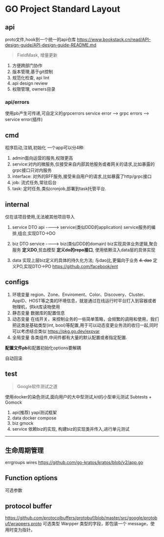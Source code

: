 # GO Project Standard Layout

## api
proto文件,hook到一个统一的api仓库
https://www.bookstack.cn/read/API-design-guide/API-design-guide-README.md
> FieldMask, 增量更新
1. 方便跨部门协作
2. 版本管理,基于git控制
3. 规范化检查, api lint
4. api design review
5. 权限管理, owners目录
### api/errors
使用pb产生可传递,可自定义的grpcerrors
service error --> grpc errors --> service error(插件)

## cmd
程序启动,注销,初始化
一个app可以分4种:
1. admin面向运营的服务,权限更高
2. service:对内的微服务,仅接受来自内部其他服务或者网关的请求,比如暴露的grpc接口只对内服务
3. interface: 对外的BFF服务,接受来自用户的请求,比如暴露了http/grpc接口
4. job: 流式任务,常驻后台
5. task: 定时任务,类似cronjob,部署到task托管平台.

## internal
仅在该项目使用,无法被其他项目导入
1. service
     DTO
api ----> service(类似DDD的application)
service服务的编排,组合,实现DTO->DO

2. biz
         DTO
service ----> biz(类似DDD的domain)
biz实现具体业务逻辑,聚合服务
**定义DO**,贫血模型
**定义do的repo接口**, 使用依赖注入data层的具体实现

3. data
实现上层biz定义的具体的持久化方法; 与dao比,更偏向于业务
~~4. dao~~
定义PO,实现DTO->PO
https://github.com/facebook/ent


## configs
1. 环境变量
region、Zone、Enviroment、Color、Discovery、Cluster、AppID、HOST等之类的环境信息，就是通过在线运行时平台打入到容器或者物理机，供kit库读物使用
2. 静态变量
数据库的配置信息
3. 动态变量
在线开关，来控制业务的一些简单策略，会频繁的调用和使用，我们把这类是基础类型(int, bool)等配置,用于可以动态变更业务流的收归一起,同时可以考虑结合类似 https://pkg.go.dev/expvar
4. 全局变量
各类组件,中间件都有大量的默认配置或者指定配置.

**配置文件pb**和配置初始化options要解耦

自动回滚

## test
> Google软件测试之道

使用docker的染色测试,面向用户的大中型测试,kit的小型单元测试
Subtests + Gomock

1. api(推荐)
yapi测试框架
2. data
docker compose
3. biz
gmock
4. service
依赖biz的实现, 构建biz的实现类并传入,进行单元测试

---

## 生命周期管理
errgroups
wires
https://github.com/go-kratos/kratos/blob/v2/app.go

## Function options
可选参数

## protocol buffer
https://github.com/protocolbuffers/protobuf/blob/master/src/google/protobuf/wrappers.proto
可选类型
Warpper 类型的字段，即包装一个 message，使用时变为指针。
